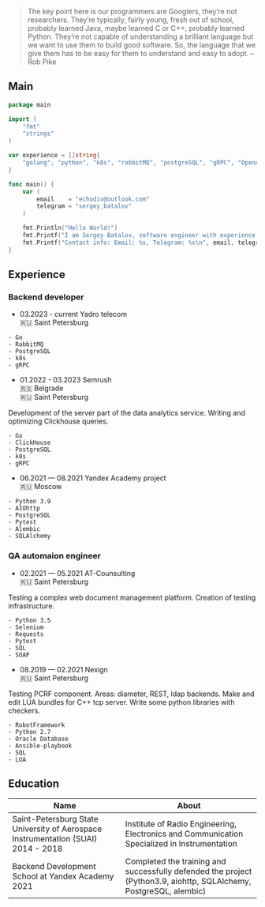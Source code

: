 > The key point here is our programmers are Googlers, they’re not researchers. They’re typically, fairly young, fresh out of school, probably learned Java, maybe learned C or C++, probably learned Python. They’re not capable of understanding a brilliant language but we want to use them to build good software. So, the language that we give them has to be easy for them to understand and easy to adopt. – Rob Pike

## Main
```go
package main

import (
	"fmt"
	"strings"
)

var experience = []string{
	"golang", "python", "k8s", "rabbitMQ", "postgreSQL", "gRPC", "OpenAPI", "testing automation",
}

func main() {
	var (
		email    = "echodiv@outlook.com"
		telegram = "sergey_batalov"
	)

	fmt.Println("Hello World!")
	fmt.Printf("I am Sergey Batalov, software engineer with experience in %s\n", strings.Join(experience, ", "))
	fmt.Printf("Contact info: Email: %s, Telegram: %s\n", email, telegram)
}

```
## Experience
### Backend developer

- 03.2023 - current Yadro telecom<br />
🇷🇺 Saint Petersburg 

```
- Go
- RabbitMQ
- PostgreSQL
- k8s
- gRPC
```

- 01.2022 - 03.2023 Semrush<br />
🇷🇸 Belgrade <br/>
🇷🇺 Saint Petersburg 

Development of the server part of the data analytics service. Writing and optimizing Clickhouse queries.
```
- Go
- ClickHouse
- PostgreSQL
- k8s
- gRPC
```

- 06.2021 — 08.2021 Yandex Academy project<br />
🇷🇺 Moscow

```
- Python 3.9
- AIOhttp
- PostgreSQL
- Pytest
- Alembic
- SQLAlchemy
```

### QA automaion engineer

- 02.2021 — 05.2021 AT-Counsulting<br />
🇷🇺 Saint Petersburg 

Testing a complex web document management platform. Сreation of testing infrastructure.
```
- Python 3.5
- Selenium
- Requests
- Pytest
- SQL
- SOAP
```

- 08.2019 — 02.2021 Nexign<br />
🇷🇺 Saint Petersburg 

Testing PCRF component. Areas: diameter, REST, ldap backends. Make and edit LUA bundles for C++ tcp server. Write some python libraries with checkers.
```
- RobotFramework
- Python 2.7
- Oracle Database
- Ansible-playbook
- SQL
- LUA
```

## Education
Name | About
---- | -----
Saint-Petersburg State University of Aerospace Instrumentation (SUAI) 2014 - 2018 | Institute of Radio Engineering, Electronics and Communication Specialized in Instrumentation
Backend Development School at Yandex Academy 2021 | Completed the training and successfully defended the project (Python3.9, aiohttp, SQLAlchemy, PostgreSQL, alembic)
